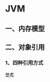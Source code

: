 # JVM

## 一、内存模型

## 二、对象引用

### 1、四种引用方式

[参考](https://blog.csdn.net/u014532217/article/details/79184412)

